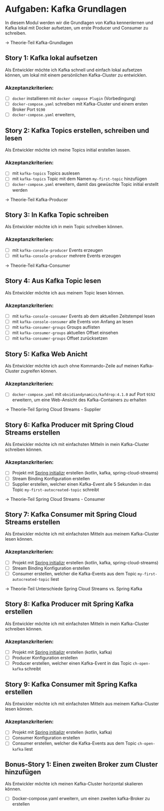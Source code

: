 # Aufgaben: Kafka Grundlagen

In diesem Modul werden wir die Grundlagen von Kafka kennenlernen und Kafka lokal mit Docker aufsetzen, um erste Producer und Consumer zu schreiben.

-> Theorie-Teil Kafka-Grundlagen

## Story 1: Kafka lokal aufsetzen

Als Entwickler möchte ich Kafka schnell und einfach lokal aufsetzen können, um lokal mit einem persönlichen Kafka-Cluster zu entwicklen.

### Akzeptanzkriterien:
- [ ] `docker` installieren mit `docker compose Plugin` (Vorbedingung)
- [ ] `docker-compose.yaml` schreiben mit Kafka-Cluster und einem ersten Broker Port `9190`
- [ ] `docker-compose.yaml` erweitern, 

## Story 2: Kafka Topics erstellen, schreiben und lesen

Als Entwickler möchte ich meine Topics initial erstellen lassen.

### Akzeptanzkriterien:
- [ ] mit `kafka-topics` Topics auslesen
- [ ] mit `kafka-topics` Topic mit dem Namen `my-first-topic` hinzufügen
- [ ] `docker-compose.yaml` erweitern, damit das gewüschte Topic initial erstellt werden

-> Theorie-Teil Kafka-Producer

## Story 3: In Kafka Topic schreiben

Als Entwickler möchte ich in mein Topic schreiben können.

### Akzeptanzkriterien:
- [ ] mit `kafka-console-producer` Events erzeugen
- [ ] mit `kafka-console-producer` mehrere Events erzeugen

-> Theorie-Teil Kafka-Consumer

## Story 4: Aus Kafka Topic lesen

Als Entwickler möchte ich aus meinem Topic lesen können.

### Akzeptanzkriterien:
- [ ] mit `kafka-console-consumer` Events ab dem aktuellen Zeitstempel lesen
- [ ] mit `kafka-console-consumer` alle Events von Anfang an lesen
- [ ] mit `kafka-consumer-groups` Groups auflisten
- [ ] mit `kafka-consumer-groups` aktuellen Offset einsehen
- [ ] mit `kafka-consumer-groups` Offset zurücksetzen

## Story 5: Kafka Web Anicht

Als Entwickler möchte ich auch ohne Kommando-Zeile auf meinen Kafka-Cluster zugreifen können.

### Akzeptanzkriterien:
- [ ] `docker-compose.yaml` mit `obsidiandynamics/kafdrop:4.1.0` auf Port `9192` erweitern, um eine Web-Ansicht des Kafka-Containers zu erhalten

-> Theorie-Teil Spring Cloud Streams - Supplier

## Story 6: Kafka Producer mit Spring Cloud Streams erstellen

Als Entwickler möchte ich mit einfachsten Mitteln in mein Kafka-Cluster schreiben können.

### Akzeptanzkriterien:
- [ ] Projekt mit [Spring initializr](https://start.spring.io) erstellen (kotlin, kafka, spring-cloud-streams)
- [ ] Stream Binding Konfiguration erstellen
- [ ] Supplier erstellen, welcher einen Kafka-Event alle 5 Sekunden in das Topic `my-first-autocreated-topic` schreibt

-> Theorie-Teil Spring Cloud Streams - Consumer

## Story 7: Kafka Consumer mit Spring Cloud Streams erstellen

Als Entwickler möchte ich mit einfachsten Mitteln aus meinem Kafka-Cluster lesen können.

### Akzeptanzkriterien:
- [ ] Projekt mit [Spring initializr](https://start.spring.io) erstellen (kotlin, kafka, spring-cloud-streams)
- [ ] Stream Binding Konfiguration erstellen
- [ ] Consumer erstellen, welcher die Kafka-Events aus dem Topic `my-first-autocreated-topic` liest

-> Theorie-Teil Unterschiede Spring Cloud Streams vs. Spring Kafka

## Story 8: Kafka Producer mit Spring Kafka erstellen

Als Entwickler möchte ich mit einfachsten Mitteln in mein Kafka-Cluster schreiben können.

### Akzeptanzkriterien:
- [ ] Projekt mit [Spring initializr](https://start.spring.io) erstellen (kotlin, kafka)
- [ ] Producer Konfiguration erstellen
- [ ] Producer erstellen, welcher einen Kafka-Event in das Topic `ch-open-kafka` schreibt

## Story 9: Kafka Consumer mit Spring Kafka erstellen

Als Entwickler möchte ich mit einfachsten Mitteln aus meinem Kafka-Cluster lesen können.

### Akzeptanzkriterien:
- [ ] Projekt mit [Spring initializr](https://start.spring.io) erstellen (kotlin, kafka)
- [ ] Consumer Konfiguration erstellen
- [ ] Consumer erstellen, welcher die Kafka-Events aus dem Topic `ch-open-kafka` liest

## Bonus-Story 1: Einen zweiten Broker zum Cluster hinzufügen

Als Entwickler möchte ich meinen Kafka-Cluster horizontal skalieren können.
- [ ] Docker-compose.yaml erweitern, um einen zweiten kafka-Broker zu erstellen
